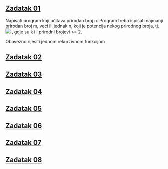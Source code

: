  ## [**Zadatak 01**](01.cpp)
 
 Napisati program koji učitava prirodan broj n. Program treba ispisati najmanji prirodan broj m, veći ili jednak n, koji je potencija nekog prirodnog broja,
tj. ![](https://user-images.githubusercontent.com/72500944/130336112-e592b97e-66b1-4815-8827-9ee005c9ea65.png) , gdje su k i l prirodni brojevi >= 2.

Obavezno rijesiti jednom rekurzivnom funkcijom
 
 ## [**Zadatak 02**](02.cpp)
 ## [**Zadatak 03**](03.cpp)
 ## [**Zadatak 04**](04.cpp)
 ## [**Zadatak 05**](05.cpp)
 ## [**Zadatak 06**](06.cpp)
 ## [**Zadatak 07**](07.cpp)
 ## [**Zadatak 08**](08.cpp)
